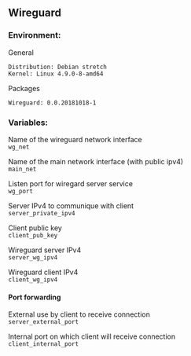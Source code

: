 Wireguard
------

### Environment:
General
```
Distribution: Debian stretch
Kernel: Linux 4.9.0-8-amd64
```

Packages
```
Wireguard: 0.0.20181018-1
```

### Variables:
Name of the wireguard network interface   
`wg_net`

Name of the main network interface (with public ipv4)   
`main_net`

Listen port for wiregard server service   
`wg_port`

Server IPv4 to communique with client   
`server_private_ipv4`

Client public key   
`client_pub_key`

Wireguard server IPv4   
`server_wg_ipv4`

Wireguard client IPv4   
`client_wg_ipv4`

#### Port forwarding
External use by client to receive connection   
`server_external_port`

Internal port on which client will receive connection   
`client_internal_port`
